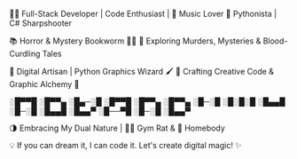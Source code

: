👨‍💻 Full-Stack Developer | Code Enthusiast | 🎵 Music Lover
🐍 Pythonista | C# Sharpshooter

📚 Horror & Mystery Bookworm 🕵️‍♂️
🔪 Exploring Murders, Mysteries & Blood-Curdling Tales

🔲 Digital Artisan | Python Graphics Wizard 🖌️
📐 Crafting Creative Code & Graphic Alchemy
🎨

░█▀▀█ ░█▀▀▄ ░█▄─░█ ░█▀▀█ ░█▀▀▄ 
░█▀▀▄ ░█─░█ ░█░█░█ ░█▄▄█ ░█─░█ 
░█▄▄█ ░█▄▄▀ ░█──▀█ ░█─░█ ░█▄▄▀ 

🌗 Embracing My Dual Nature | 🏋️‍♂️ Gym Rat & 🏡 Homebody

💡 If you can dream it, I can code it. Let's create digital magic! ✨

